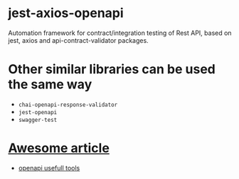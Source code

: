 # jest-axios-openapi
Automation framework for contract/integration testing of Rest API, based on jest, axios and api-contract-validator packages.

# Other similar libraries can be used the same way
- `chai-openapi-response-validator`
- `jest-openapi`
- `swagger-test`

# <a href="https://dev.to/jameswallis/how-to-use-the-open-api-and-swagger-validator-plugin-for-chai-and-jest-to-keep-your-api-documentation-up-to-date-26om" >Awesome article</a> 
 
- <a href="https://openapi.tools"> openapi usefull tools </a>  

